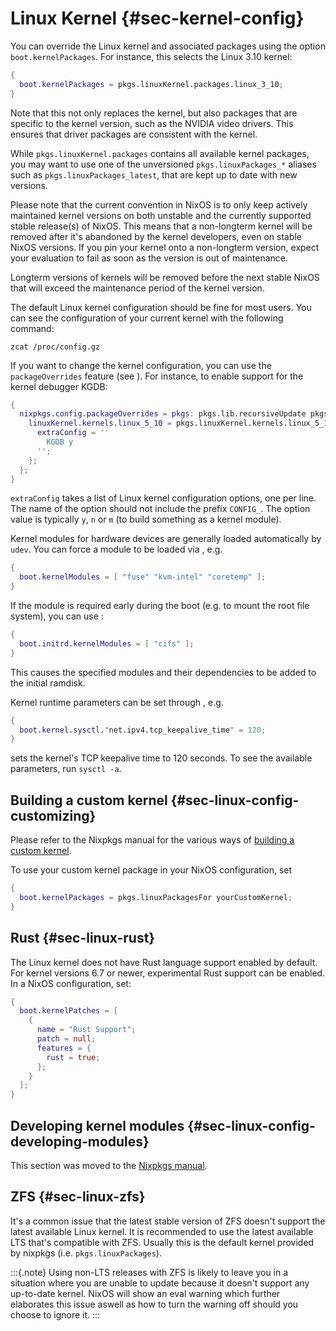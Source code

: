 # Linux Kernel {#sec-kernel-config}

You can override the Linux kernel and associated packages using the
option `boot.kernelPackages`. For instance, this selects the Linux 3.10
kernel:

```nix
{
  boot.kernelPackages = pkgs.linuxKernel.packages.linux_3_10;
}
```

Note that this not only replaces the kernel, but also packages that are
specific to the kernel version, such as the NVIDIA video drivers. This
ensures that driver packages are consistent with the kernel.

While `pkgs.linuxKernel.packages` contains all available kernel packages,
you may want to use one of the unversioned `pkgs.linuxPackages_*` aliases
such as `pkgs.linuxPackages_latest`, that are kept up to date with new
versions.

Please note that the current convention in NixOS is to only keep actively
maintained kernel versions on both unstable and the currently supported stable
release(s) of NixOS. This means that a non-longterm kernel will be removed after it's
abandoned by the kernel developers, even on stable NixOS versions. If you
pin your kernel onto a non-longterm version, expect your evaluation to fail as
soon as the version is out of maintenance.

Longterm versions of kernels will be removed before the next stable NixOS that will
exceed the maintenance period of the kernel version.

The default Linux kernel configuration should be fine for most users.
You can see the configuration of your current kernel with the following
command:

```ShellSession
zcat /proc/config.gz
```

If you want to change the kernel configuration, you can use the
`packageOverrides` feature (see [](#sec-customising-packages)). For
instance, to enable support for the kernel debugger KGDB:

```nix
{
  nixpkgs.config.packageOverrides = pkgs: pkgs.lib.recursiveUpdate pkgs {
    linuxKernel.kernels.linux_5_10 = pkgs.linuxKernel.kernels.linux_5_10.override {
      extraConfig = ''
        KGDB y
      '';
    };
  };
}
```

`extraConfig` takes a list of Linux kernel configuration options, one
per line. The name of the option should not include the prefix
`CONFIG_`. The option value is typically `y`, `n` or `m` (to build
something as a kernel module).

Kernel modules for hardware devices are generally loaded automatically
by `udev`. You can force a module to be loaded via
[](#opt-boot.kernelModules), e.g.

```nix
{
  boot.kernelModules = [ "fuse" "kvm-intel" "coretemp" ];
}
```

If the module is required early during the boot (e.g. to mount the root
file system), you can use [](#opt-boot.initrd.kernelModules):

```nix
{
  boot.initrd.kernelModules = [ "cifs" ];
}
```

This causes the specified modules and their dependencies to be added to
the initial ramdisk.

Kernel runtime parameters can be set through
[](#opt-boot.kernel.sysctl), e.g.

```nix
{
  boot.kernel.sysctl."net.ipv4.tcp_keepalive_time" = 120;
}
```

sets the kernel's TCP keepalive time to 120 seconds. To see the
available parameters, run `sysctl -a`.

## Building a custom kernel {#sec-linux-config-customizing}

Please refer to the Nixpkgs manual for the various ways of [building a custom kernel](https://nixos.org/nixpkgs/manual#sec-linux-kernel).

To use your custom kernel package in your NixOS configuration, set

```nix
{
  boot.kernelPackages = pkgs.linuxPackagesFor yourCustomKernel;
}
```

## Rust {#sec-linux-rust}

The Linux kernel does not have Rust language support enabled by
default. For kernel versions 6.7 or newer, experimental Rust support
can be enabled. In a NixOS configuration, set:

```nix
{
  boot.kernelPatches = [
    {
      name = "Rust Support";
      patch = null;
      features = {
        rust = true;
      };
    }
  ];
}
```

## Developing kernel modules {#sec-linux-config-developing-modules}

This section was moved to the [Nixpkgs manual](https://nixos.org/nixpkgs/manual#sec-linux-kernel-developing-modules).

## ZFS {#sec-linux-zfs}

It's a common issue that the latest stable version of ZFS doesn't support the latest
available Linux kernel. It is recommended to use the latest available LTS that's compatible
with ZFS. Usually this is the default kernel provided by nixpkgs (i.e. `pkgs.linuxPackages`).

:::{.note}
Using non-LTS releases with ZFS is likely to leave you in a situation where you are unable to update because it doesn't support any up-to-date kernel.
NixOS will show an eval warning which further elaborates this issue aswell as how to turn the warning off should you choose to ignore it.
:::
